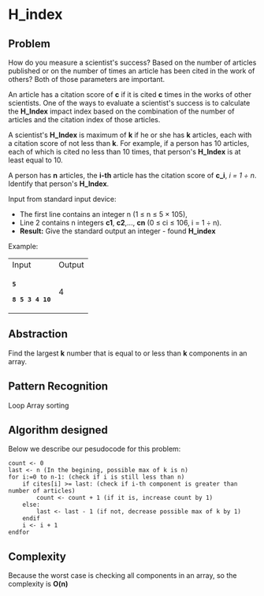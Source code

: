 # H_index

## Problem

How do you measure a scientist's success? Based on the number of articles published or on the number of times an article has been cited in the work of others? Both of those parameters are important.

An article has a citation score of **c** if it is cited **c** times in the works of other scientists. One of the ways to evaluate a scientist's success is to calculate the **H_Index** impact index based on the combination of the number of articles and the citation index of those articles.

A scientist's **H_Index** is maximum of **k** if he or she has **k** articles, each with a citation score of not less than **k**. For example, if a person has 10 articles, each of which is cited no less than 10 times, that person's **H_Index** is at least equal to 10.

A person has **n** articles, the **i-th** article has the citation score of **c_i**, *i = 1 ÷ n*. Identify that person's **H_Index**.

Input from standard input device:

- The first line contains an integer n (1 ≤ n ≤ 5 × 105),
- Line 2 contains n integers **c1**, **c2**,..., **cn** (0 ≤ ci ≤ 106, i = 1 ÷ n).
- **Result:** Give the standard output an integer - found **H_index**

Example:


<table>
<tbody>
<tr>
<td>Input</td>
<td>Output</td>
</tr>
<tr>
<td>
<p><tt><strong>5</strong></tt></p>
<p><tt><strong>8 5 3 4 10</strong></tt></p>
</td>
<td>4</td>
</tr>
</tbody>
</table>

## Abstraction

Find the largest **k** number that is equal to or less than **k** components in an array.

## Pattern Recognition

Loop
Array sorting

## Algorithm designed

Below we describe our pesudocode for this problem:

```
count <- 0 
last <- n (In the begining, possible max of k is n)
for i:=0 to n-1: (check if i is still less than n)
    if cites[i] >= last: (check if i-th component is greater than number of articles)
        count <- count + 1 (if it is, increase count by 1)
    else:
        last <- last - 1 (if not, decrease possible max of k by 1)
    endif
    i <- i + 1
endfor
```

## Complexity

Because the worst case is checking all components in an array, so the complexity is **O(n)**